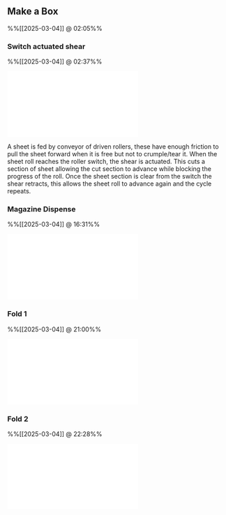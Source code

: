 
## Make a Box
%%[[2025-03-04]] @ 02:05%%

### Switch actuated shear
%%[[2025-03-04]] @ 02:37%%

![Shear|800](Projects/Uni%20Projects/Industrial%20Automation/Assessments/Pneumatics%20Coursework/Notes/Logs/attachments/Drawings/Shear.md)

A sheet is fed by conveyor of driven rollers, these have enough friction to pull the sheet forward when it is free but not to crumple/tear it.
When the sheet roll reaches the roller switch, the shear is actuated.
This cuts a section of sheet allowing the cut section to advance while blocking the progress of the roll.
Once the sheet section is clear from the switch the shear retracts, this allows the sheet roll to advance again and the cycle repeats.

### Magazine Dispense
%%[[2025-03-04]] @ 16:31%%

![Magazine Single Release|800](Magazine%20Single%20Release.md)


### Fold 1
%%[[2025-03-04]] @ 21:00%%

![Fold 1.excalidraw|800](Fold%201.excalidraw.md)

### Fold 2
%%[[2025-03-04]] @ 22:28%%

![Fold 2.excalidraw|800](Fold%202.excalidraw.md)